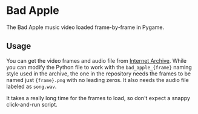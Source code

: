 # Bad Apple
The Bad Apple music video loaded frame-by-frame in Pygame.
## Usage
You can get the video frames and audio file from [Internet Archive](https://archive.org/details/bad_apple_is.7z). While you can modify the Python file to work with the `bad_apple_{frame}` naming style used in the archive, the one in the repository needs the frames to be named just `{frame}.png` with no leading zeros. It also needs the audio file labeled as `song.wav`.

It takes a really long time for the frames to load, so don't expect a snappy click-and-run script.
